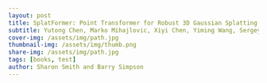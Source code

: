 ```yaml
---
layout: post
title: SplatFormer: Point Transformer for Robust 3D Gaussian Splatting
subtitle: Yutong Chen, Marko Mihajlovic, Xiyi Chen, Yiming Wang, Sergey Produkin, Siyu Tang
cover-img: /assets/img/path.jpg
thumbnail-img: /assets/img/thumb.png
share-img: /assets/img/path.jpg
tags: [books, test]
author: Sharon Smith and Barry Simpson
---
```

